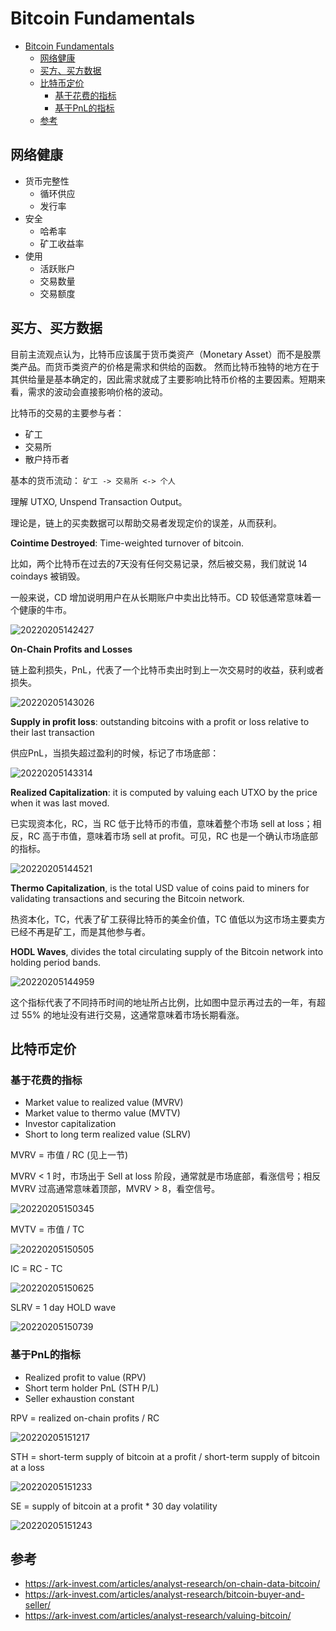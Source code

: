 # Bitcoin Fundamentals

- [Bitcoin Fundamentals](#bitcoin-fundamentals)
  - [网络健康](#网络健康)
  - [买方、买方数据](#买方买方数据)
  - [比特币定价](#比特币定价)
    - [基于花费的指标](#基于花费的指标)
    - [基于PnL的指标](#基于pnl的指标)
  - [参考](#参考)

## 网络健康

- 货币完整性
  - 循环供应
  - 发行率
- 安全
  - 哈希率
  - 矿工收益率
- 使用
  - 活跃账户
  - 交易数量
  - 交易额度

## 买方、买方数据

目前主流观点认为，比特币应该属于货币类资产（Monetary Asset）而不是股票类产品。而货币类资产的价格是需求和供给的函数。
然而比特币独特的地方在于其供给量是基本确定的，因此需求就成了主要影响比特币价格的主要因素。短期来看，需求的波动会直接影响价格的波动。

比特币的交易的主要参与者：

- 矿工
- 交易所
- 散户持币者

基本的货币流动： `矿工 -> 交易所 <-> 个人`

理解 UTXO, Unspend Transaction Output。

理论是，链上的买卖数据可以帮助交易者发现定价的误差，从而获利。

**Cointime Destroyed**: Time-weighted turnover of bitcoin. 

比如，两个比特币在过去的7天没有任何交易记录，然后被交易，我们就说 14 coindays 被销毁。

一般来说，CD 增加说明用户在从长期账户中卖出比特币。CD 较低通常意味着一个健康的牛市。

![20220205142427](https://raw.githubusercontent.com/wangzhe3224/pic_repo/master/images/20220205142427.png)

**On-Chain Profits and Losses**

链上盈利损失，PnL，代表了一个比特币卖出时到上一次交易时的收益，获利或者损失。

![20220205143026](https://raw.githubusercontent.com/wangzhe3224/pic_repo/master/images/20220205143026.png)

**Supply in profit loss**: outstanding bitcoins with a profit or loss relative to their last transaction

供应PnL，当损失超过盈利的时候，标记了市场底部：

![20220205143314](https://raw.githubusercontent.com/wangzhe3224/pic_repo/master/images/20220205143314.png)

**Realized Capitalization**: it is computed by valuing each UTXO by the price when it was last moved.

已实现资本化，RC，当 RC 低于比特币的市值，意味着整个市场 sell at loss；相反，RC 高于市值，意味着市场 sell at profit。可见，RC 也是一个确认市场底部的指标。

![20220205144521](https://raw.githubusercontent.com/wangzhe3224/pic_repo/master/images/20220205144521.png)

**Thermo Capitalization**, is the total USD value of coins paid to miners for validating transactions and securing the Bitcoin network.

热资本化，TC，代表了矿工获得比特币的美金价值，TC 值低以为这市场主要卖方已经不再是矿工，而是其他参与者。

**HODL Waves**, divides the total circulating supply of the Bitcoin network into holding period bands. 

![20220205144959](https://raw.githubusercontent.com/wangzhe3224/pic_repo/master/images/20220205144959.png)

这个指标代表了不同持币时间的地址所占比例，比如图中显示再过去的一年，有超过 55% 的地址没有进行交易，这通常意味着市场长期看涨。

## 比特币定价

### 基于花费的指标

- Market value to realized value (MVRV)
- Market value to thermo value (MVTV)
- Investor capitalization
- Short to long term realized value (SLRV)

MVRV = 市值 / RC (见上一节)

MVRV < 1 时，市场出于 Sell at loss 阶段，通常就是市场底部，看涨信号；相反MVRV 过高通常意味着顶部，MVRV > 8，看空信号。

![20220205150345](https://raw.githubusercontent.com/wangzhe3224/pic_repo/master/images/20220205150345.png)

MVTV = 市值 / TC 

![20220205150505](https://raw.githubusercontent.com/wangzhe3224/pic_repo/master/images/20220205150505.png)

IC = RC - TC

![20220205150625](https://raw.githubusercontent.com/wangzhe3224/pic_repo/master/images/20220205150625.png)

SLRV = 1 day HOLD wave

![20220205150739](https://raw.githubusercontent.com/wangzhe3224/pic_repo/master/images/20220205150739.png)

### 基于PnL的指标

- Realized profit to value (RPV)
- Short term holder PnL (STH P/L)
- Seller exhaustion constant

RPV =  realized on-chain profits / RC

![20220205151217](https://raw.githubusercontent.com/wangzhe3224/pic_repo/master/images/20220205151217.png)

STH =  short-term supply of bitcoin at a profit /  short-term supply of bitcoin at a loss

![20220205151233](https://raw.githubusercontent.com/wangzhe3224/pic_repo/master/images/20220205151233.png)

SE = supply of bitcoin at a profit * 30 day volatility

![20220205151243](https://raw.githubusercontent.com/wangzhe3224/pic_repo/master/images/20220205151243.png)

## 参考

- https://ark-invest.com/articles/analyst-research/on-chain-data-bitcoin/
- https://ark-invest.com/articles/analyst-research/bitcoin-buyer-and-seller/
- https://ark-invest.com/articles/analyst-research/valuing-bitcoin/
